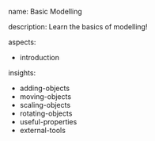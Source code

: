 name: Basic Modelling

description: Learn the basics of modelling!

aspects:
- introduction

insights:
- adding-objects
- moving-objects
- scaling-objects
- rotating-objects
- useful-properties
- external-tools


